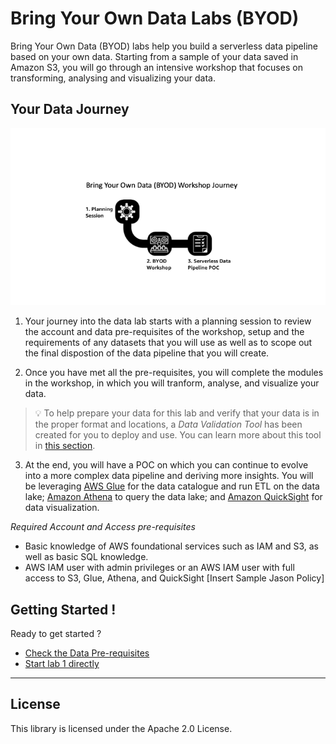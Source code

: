 # Bring Your Own Data Labs (BYOD)


Bring Your Own Data (BYOD) labs help you build a serverless data pipeline based on your own data. Starting from a sample of your data saved in Amazon S3, you will go through an intensive workshop that focuses on transforming, analysing and visualizing your data.

## Your Data Journey

![Customer BYOD Journey](../img/BYODJourney.png)

1. Your journey into the data lab starts with a planning session to review the account and data pre-requisites of the workshop, setup  and the requirements of any datasets that you will use as well as to scope out the final dispostion of the data pipeline that you will create.

2. Once you have met all the pre-requisites, you will complete the modules in the workshop, in which you will tranform, analyse, and visualize your data.

> &#128161; To help prepare your data for this lab and verify that your data is in the proper format and locations, a *Data Validation Tool* has been created for you to deploy and use. You can learn more about this tool in [this section](90_data_preparation_tool/README.md).

3. At the end, you will have a POC on which you can continue to evolve into a more complex data pipeline and deriving more insights. You will be leveraging [AWS Glue](https://aws.amazon.com/glue/) for the data catalogue and run ETL on the data lake; [Amazon Athena](https://aws.amazon.com/athena/) to query the data lake; and [Amazon QuickSight](https://aws.amazon.com/quicksight/) for data visualization.
 
*Required Account and Access pre-requisites*

* Basic knowledge of AWS foundational services such as IAM and S3, as well as basic SQL knowledge.
* AWS IAM user with admin privileges or an AWS IAM user with full access to S3, Glue, Athena, and QuickSight [Insert Sample Jason Policy]

## Getting Started !

Ready to get started ?

* [Check the Data Pre-requisites](00_Prerequisites/README.md)
* [Start lab 1 directly](01_ingestion_with_glue/README.md)

---
## License

This library is licensed under the Apache 2.0 License. 
